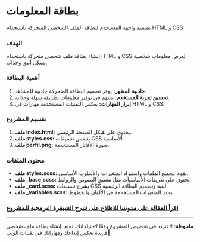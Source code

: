 # بطاقة المعلومات
تصميم واجهة المستخدم لبطاقة الملف الشخصي المتحركة باستخدام HTML  و CSS

### الهدف
إنشاء بطاقة ملف شخصي متحركة باستخدام HTML و CSS لعرض معلومات شخصية بشكل أنيق وجذاب.

### أهمية البطاقة
1. **جاذبية المظهر:** يوفر تصميم البطاقة المتحركة جاذبية للمشاهد.
2. **تحسين تجربة المستخدم:** يسهم في توفير معلومات بطريقة سهلة وجذابة.
3. **إبراز المهارات:** يعكس التقنيات المستخدمة مهارات في HTML و CSS.

### تقسيم المشروع
1. **ملف index.html:** يحتوي على هيكل الصفحة الرئيسي.
2. **ملف styles.css:** يتضمن تنسيقات CSS الأساسية.
3. **ملف perfil.png:** صورة الأفاتار المستخدمة.

### محتوى الملفات
- **ملف styles.scss:** يقوم بتجميع الملفات واستيراد المتغيرات والأسلوب الأساسي.
- **ملف _base.scss:** يحتوي على تعريفات الأساسيات مثل تنسيق النصوص والروابط.
- **ملف _card.scss:** يشرح تنسيقات CSS لبنية وتصميم البطاقة الرئيسية.
- **ملف _variables.scss:** يحدد المتغيرات المستخدمة في الألوان والخطوط.

### [اقرأ المقالة على مدونتنا للاطلاع على شرح الشيفرة البرمجية للمشروع](https://www.valley4techs.com/2023/11/responsive-profile-card-html-css.html)

---

**ملحوظة:** لا تتردد في تخصيص المشروع وفقًا لاحتياجاتك. تمتع بإنشاء بطاقة ملف شخصي فريدة تعكس إبداعك ومهاراتك في تقنيات الويب💙
